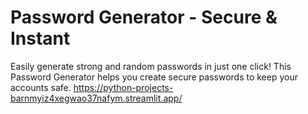 <!-- 
uv init
.venu
.venv\Scripts\activate
python -m streamlit run password_generator.py 
 -->


# Password Generator - Secure & Instant 

Easily generate strong and random passwords in just one click! This Password Generator helps you create secure passwords to keep your accounts safe.
https://python-projects-barnmyiz4xegwao37nafym.streamlit.app/
